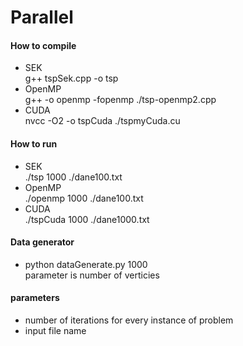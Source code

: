 # Parallel

#### How to compile
* SEK <br>
g++ tspSek.cpp -o tsp
* OpenMP <br>
g++ -o openmp -fopenmp ./tsp-openmp2.cpp
* CUDA <br>
nvcc -O2 -o tspCuda ./tspmyCuda.cu

#### How to run
* SEK <br>
./tsp 1000 ./dane100.txt
* OpenMP <br>
./openmp 1000 ./dane100.txt
* CUDA <br>
./tspCuda 1000 ./dane1000.txt

#### Data generator
* python dataGenerate.py 1000 <br>
parameter is number of verticies

#### parameters
* number of iterations for every instance of problem
* input file name
